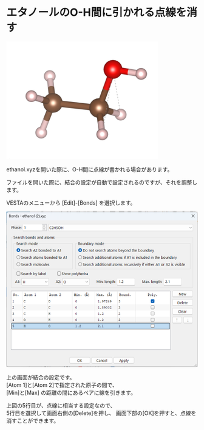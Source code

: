 # エタノールのO-H間に引かれる点線を消す

<img src="/img/ethbond.png" width=400>

ethanol.xyzを開いた際に、O-H間に点線が書かれる場合があります。

ファイルを開いた際に、結合の設定が自動で設定されるのですが、それを調整します。　　

VESTAのメニューから [Edit]-[Bonds] を選択します。

<img src="/img/ethbondmenu.png" width=600>

上の画面が結合の設定です。  
[Atom 1]と[Atom 2]で指定された原子の間で、  
[Min]と[Max] の距離の間にあるペアに線を引きます。

上図の5行目が、点線に相当する設定なので、  
5行目を選択して画面右側の[Delete]を押し、
画面下部の[OK]を押すと、点線を消すことができます。
